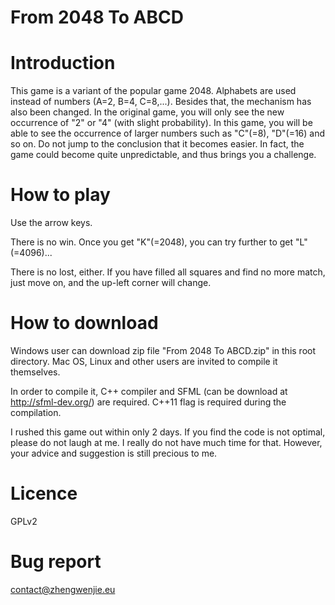From 2048 To ABCD
=======================


# Introduction

This game is a variant of the popular game 2048. Alphabets are used instead of numbers (A=2, B=4, C=8,...). Besides that, the mechanism has also been changed. In the original game, you will only see the new occurrence of "2" or "4" (with slight probability). In this game, you will be able to see the occurrence of larger numbers such as "C"(=8), "D"(=16) and so on. Do not jump to the conclusion that it becomes easier. In fact, the game could become quite unpredictable, and thus brings you a challenge. 


# How to play

Use the arrow keys. 

There is no win. Once you get "K"(=2048), you can try further to get "L"(=4096)...

There is no lost, either. If you have filled all squares and find no more match, just move on, and the up-left corner will change. 


# How to download

Windows user can download zip file "From 2048 To ABCD.zip" in this root directory. Mac OS, Linux and other users are invited to compile it themselves.

In order to compile it, C++ compiler and SFML (can be download at http://sfml-dev.org/) are required.
C++11 flag is required during the compilation.

I rushed this game out within only 2 days. If you find the code is not optimal, please do not laugh at me. I really do not have much time for that. However, your advice and suggestion is still precious to me.


# Licence 

GPLv2


# Bug report

contact@zhengwenjie.eu
